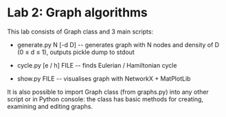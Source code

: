 # Lab 2: Graph algorithms
This lab consists of Graph class and 3 main scripts:
* generate.py N [-d D] -- generates graph with N nodes and density of D (0 &le; d &le; 1), outputs pickle dump to stdout

* cycle.py [e / h] FILE -- finds Eulerian / Hamiltonian cycle

* show.py FILE -- visualises graph with NetworkX + MatPlotLib

It is also possible to import Graph class (from graphs.py) into any other script or in Python console: the class has
basic methods for creating, examining and editing graphs.